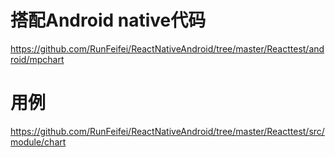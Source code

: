# 搭配Android native代码  
https://github.com/RunFeifei/ReactNativeAndroid/tree/master/Reacttest/android/mpchart  
# 用例  
https://github.com/RunFeifei/ReactNativeAndroid/tree/master/Reacttest/src/module/chart